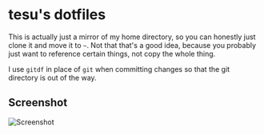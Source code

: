# tesu's dotfiles
This is actually just a mirror of my home directory, so you can honestly just clone it and move it to `~`. Not that that's a good idea, because you probably just want to reference certain things, not copy the whole thing.

I use `gitdf` in place of `git` when committing changes so that the git directory is out of the way.

## Screenshot
![Screenshot](https://user-images.githubusercontent.com/840752/52455592-c1af1180-2b1e-11e9-968c-7fd1f37e89f9.png)
